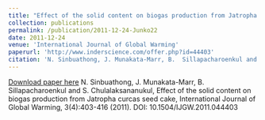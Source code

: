 ```yaml
---
title: "Effect of the solid content on biogas production from Jatropha curcas seed cake"
collection: publications
permalink: /publication/2011-12-24-Junko22
date: 2011-12-24
venue: 'International Journal of Global Warming'
paperurl: 'http://www.inderscience.com/offer.php?id=44403'
citation: 'N. Sinbuathong, J. Munakata-Marr, B.  Sillapacharoenkul and S. Chulalaksananukul, Effect of the solid content on biogas production from Jatropha curcas seed cake, International Journal of Global Warming, 3(4):403-416 (2011). DOI: 10.1504/IJGW.2011.044403'
---
```


<a href='http://www.inderscience.com/offer.php?id=44403'>Download paper here</a>
N. Sinbuathong, J. Munakata-Marr, B.  Sillapacharoenkul and S. Chulalaksananukul, Effect of the solid content on biogas production from Jatropha curcas seed cake, International Journal of Global Warming, 3(4):403-416 (2011). DOI: 10.1504/IJGW.2011.044403